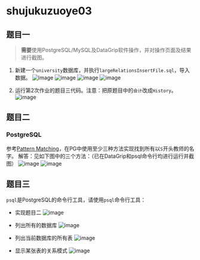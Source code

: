 # shujukuzuoye03
## 题目一

> **需要**使用PostgreSQL/MySQL及DataGrip软件操作，并对操作页面及结果进行截图。

1. 新建一个`university`数据库，并执行`largeRelationsInsertFile.sql`，导入数据。
![image](https://github.com/user-attachments/assets/764a7901-4126-4692-90a5-bcc8a819a25a)
![image](https://github.com/user-attachments/assets/8d2ac1fe-10f2-412a-82a6-807723a7feae)
![image](https://github.com/user-attachments/assets/8817f411-47c5-43ae-8f5f-e5352e464680)
![image](https://github.com/user-attachments/assets/7cc3b6f7-c2d9-4157-b61a-16e18f888804)


2. 运行第2次作业的题目三代码。注意：把原题目中的`会计`改成`History`。
![image](https://github.com/user-attachments/assets/bbf9d8c1-0dde-4819-9f7b-c7d28d37f511)


## 题目二

### PostgreSQL

参考[Pattern Matching](https://www.postgresql.org/docs/17/functions-matching.html)，在PG中使用至少三种方法实现找到所有以`S`开头教师的名字。
解答：见如下图中的三个方法：（已在DataGrip和psql命令行均进行运行并截图）
![image](https://github.com/user-attachments/assets/5742b5e2-f93d-4384-a97b-0f018b33da78)
![image](https://github.com/user-attachments/assets/c485ea2e-9279-4346-8cfe-2e3bdd4450b1)


## 题目三

`psql`是PostgreSQL的命令行工具，请使用`psql`命令行工具：

- 实现题目二
![image](https://github.com/user-attachments/assets/e0a7b8bc-a29f-4711-afd1-ff3c48d52659)

- 列出所有的数据库
![image](https://github.com/user-attachments/assets/06f84854-0754-4f53-8639-666684471738)

- 列出当前数据库的所有表
![image](https://github.com/user-attachments/assets/839bff31-15f6-4661-96ca-50b5c984f6b8)

- 显示某张表的关系模式
![image](https://github.com/user-attachments/assets/91be0b4b-4635-45ef-af50-3bd12303ef53)

